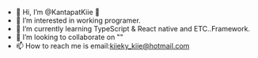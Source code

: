 - 👋 Hi, I’m @KantapatKiie 👋
- 👀 I’m interested in working programer.
- 🌱 I’m currently learning TypeScript & React native and ETC..Framework.
- 💞️ I’m looking to collaborate on ""
- 📫 How to reach me is email:kiieky_kiie@hotmail.com

<!--- KantapatKiie/KantapatKiie is a ✨ special ✨ repository --->
